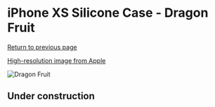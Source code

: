 # iPhone XS Silicone Case - Dragon Fruit

[Return to previous page](/iphone_x)

[High-resolution image from Apple](https://store.storeimages.cdn-apple.com/8756/as-images.apple.com/is/MW9A2?wid=4500&hei=4500&fmt=png)

<div style="width: 500px"><img src="/everyphone/MW9A2.png" alt="Dragon Fruit"></div>

## Under construction
